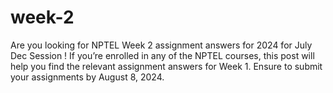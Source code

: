 # week-2
 Are you looking for NPTEL Week 2 assignment answers for 2024 for July Dec Session ! If you’re enrolled in any of the NPTEL courses, this post will help you find the relevant assignment answers for Week 1. Ensure to submit your assignments by August 8, 2024. 
